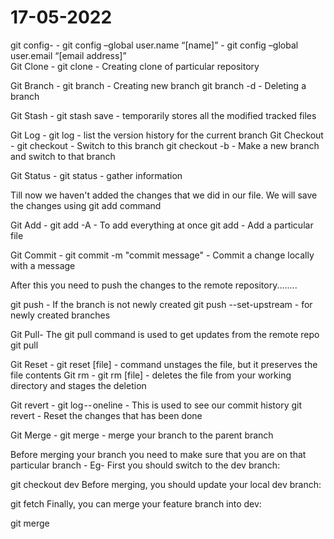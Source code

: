 # 17-05-2022

git config-
                                                                       -      git config –global user.name “[name]”
                                                                       -      git config –global user.email “[email address]”      
Git Clone -
git clone <repo name>                                                  -      Creating clone of particular repository

Git Branch - 
git branch <branch name>                                               -      Creating new branch
git branch -d <branch name>                                            -      Deleting a branch

Git Stash - 
git stash save                                                         -      temporarily stores all the modified tracked files
 
Git Log -
git log                                                                -      list the version history for the current branch
Git Checkout -
git checkout <name-of-my-branch>                                       -      Switch to this branch
git checkout -b <name-of-your-branch>                                  -      Make a new branch and switch to that branch

Git Status -
git status                                                             -      gather information

Till now we haven't added the changes that we did in our file.
We will save the changes using git add command

Git Add -
git add -A                                                             -      To add everything at once
git add <filename>                                                     -      Add a particular file

Git Commit -
git commit -m "commit message"                                         -      Commit a change locally with a message

After this you need to push the changes to the remote repository........

git push <remote> <branch-name>                                        -      If the branch is not newly created
git push --set-upstream <remote> <name-of-your-branch>                 -      for newly created branches

Git Pull-
The git pull command is used to get updates from the remote repo
git pull <remote>

Git Reset -
git reset [file]                                                       -     command unstages the file, but it preserves the file contents
Git rm - 
git rm [file]                                                          -     deletes the file from your working directory and stages the deletion     
  
Git revert -
git log -- oneline                                                     -      This is used to see our commit history
git revert <commit code>                                               -      Reset the changes that has been done

Git Merge -
git merge <branch-name>                                                -      merge your branch to the parent branch


Before merging your branch you need to make sure that you are on that particular branch - 
Eg-
First you should switch to the dev branch:

git checkout dev
Before merging, you should update your local dev branch:

git fetch
Finally, you can merge your feature branch into dev:

git merge <branch-name>
